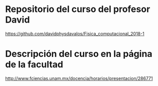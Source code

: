 # Repositorio del curso del profesor David

https://github.com/davidphysdavalos/Fisica_computacional_2018-1

# Descripción del curso en la página de la facultad

http://www.fciencias.unam.mx/docencia/horarios/presentacion/286771
